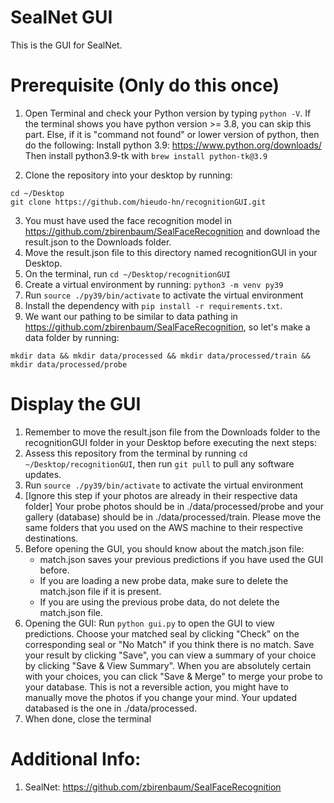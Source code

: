 # SealNet GUI

This is the GUI for SealNet.

# Prerequisite (Only do this once)

1. Open Terminal and check your Python version by typing `python -V`. If the terminal shows you have python version >= 3.8, you can skip this part.
Else, if it is "command not found" or lower version of python, then do the following:
Install python 3.9: https://www.python.org/downloads/
Then install python3.9-tk with `brew install python-tk@3.9`

2. Clone the repository into your desktop by running:
```
cd ~/Desktop
git clone https://github.com/hieudo-hn/recognitionGUI.git
```

3. You must have used the face recognition model in https://github.com/zbirenbaum/SealFaceRecognition and download the result.json to the Downloads folder.
4. Move the result.json file to this directory named recognitionGUI in your Desktop. 
5. On the terminal, run `cd ~/Desktop/recognitionGUI`
6. Create a virtual environment by running:
`python3 -m venv py39`
7. Run `source ./py39/bin/activate` to activate the virtual environment
8. Install the dependency with `pip install -r requirements.txt`.
9. We want our pathing to be similar to data pathing in https://github.com/zbirenbaum/SealFaceRecognition, so let's make a data folder by running:
```
mkdir data && mkdir data/processed && mkdir data/processed/train && mkdir data/processed/probe
```

# Display the GUI
1. Remember to move the result.json file from the Downloads folder to the recognitionGUI folder in your Desktop before executing the next steps:
2. Assess this repository from the terminal by running `cd ~/Desktop/recognitionGUI`, then run `git pull` to pull any software updates.
3. Run `source ./py39/bin/activate` to activate the virtual environment
4. [Ignore this step if your photos are already in their respective data folder]
Your probe photos should be in ./data/processed/probe and your gallery (database) should be in ./data/processed/train. Please move the same folders that you used on the AWS machine to their respective destinations.
5. Before opening the GUI, you should know about the match.json file:
    + match.json saves your previous predictions if you have used the GUI before. 
    + If you are loading a new probe data, make sure to delete the match.json file if it is present.
    + If you are using the previous probe data, do not delete the match.json file.
6. Opening the GUI: Run `python gui.py` to open the GUI to view predictions. 
Choose your matched seal by clicking "Check" on the corresponding seal or "No Match"
if you think there is no match. Save your result by clicking "Save", you can view a summary of your choice by clicking "Save & View Summary".
When you are absolutely certain with your choices, you can click "Save & Merge" to merge your probe to your database. This is not a reversible action, 
you might have to manually move the photos if you change your mind.
Your updated databased is the one in ./data/processed.
7. When done, close the terminal

# Additional Info:
1. SealNet: https://github.com/zbirenbaum/SealFaceRecognition


